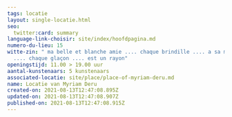 ```yaml
---
tags: locatie
layout: single-locatie.html
seo:
  twitter:card: summary
language-link-choisir: site/index/hoofdpagina.md
numero-du-lieu: 15
witte-zin: " ma belle et blanche amie .... chaque brindille .... a sa mantille
  .... chaque glaçon .... est un rayon"
openingstijd: 11.00 > 19.00 uur
aantal-kunstenaars: 5 kunstenaars
associated-locatie: site/place/place-of-myriam-deru.md
name: Locatie van Myriam Deru
created-on: 2021-08-13T12:47:08.895Z
updated-on: 2021-08-13T12:47:08.907Z
published-on: 2021-08-13T12:47:08.915Z
---
```

